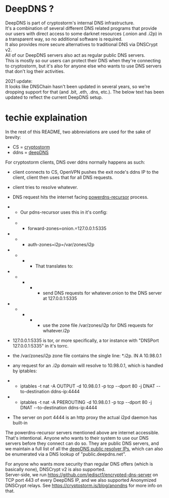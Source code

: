 # DeepDNS ?

DeepDNS is part of cryptostorm's internal DNS infrastructure.    
It's a combination of several different DNS related programs that provide our users with direct access to some darknet resources (.onion and .i2p) in a transparent way, so no additional software is required.   
It also provides more secure alternatives to traditional DNS via DNSCrypt v2.    
All of our DeepDNS servers also act as regular public DNS servers.   
This is mostly so our users can protect their DNS when they're connecting to cryptostorm, but it's also for anyone else who wants to use DNS servers that don't log their activities.   

2021 update:   
It looks like DNSChain hasn't been updated in several years, so we're dropping support for that (and .bit, .eth, .dns, etc.). The below text has been updated to reflect the current DeepDNS setup.

# techie explaination

In the rest of this README, two abbreviations are used for the sake of brevity:   

  - CS = <a href="https://cryptostorm.is" target="_blank">cryptostorm</a>
  - ddns = <a href="https://cryptostorm.org/viewforum.php?f=46" target="_blank">deepDNS</a>

For cryptostorm clients, DNS over ddns normally happens as such:
 * client connects to CS, OpenVPN pushes the exit node's ddns IP to the client, client then uses that for all DNS requests.
 * client tries to resolve whatever.
 * DNS request hits the internet facing <a href="https://doc.powerdns.com/md/recursor?" target="_blank">powerdns-recursor</a> process.
 * * Our pdns-recursor uses this in it's config:  
 * * *    forward-zones=onion.=127.0.0.1:5335
 * * *    auth-zones=i2p=/var/zones/i2p
 * * * * That translates to:
 * * * * * send DNS requests for whatever.onion to the DNS server at 127.0.0.1:5335
 * * * * * use the zone file /var/zones/i2p for DNS requests for whatever.i2p

 
*  127.0.0.1:5335 is tor, or more specifically, a tor instance with "DNSPort 127.0.0.1:5335" in it's torrc.
*  the /var/zones/i2p zone file contains the single line: *.i2p. IN A 10.98.0.1
* any request for an .i2p domain will resolve to 10.98.0.1, which is handled by iptables:
* * iptables -t nat -A OUTPUT     -d 10.98.0.1 -p tcp --dport 80 -j DNAT --to-destination ddns-ip:4444
* * iptables -t nat -A PREROUTING -d 10.98.0.1 -p tcp --dport 80 -j DNAT --to-destination ddns-ip:4444
* The server on port 4444 is an http proxy the actual i2pd daemon has built-in

The powerdns-recursor servers mentioned above are internet accessible. 
That's intentional.
Anyone who wants to their system to use our DNS servers before they connect can do so. 
They are public DNS servers, and we maintain a full list of all the <a href="https://cryptostorm.is/dns.txt" target="_blank">deepDNS public resolver IPs</a>, which can also be enumerated via a DNS lookup of "public.deepdns.net".   

For anyone who wants more security than regular DNS offers (which is basically none), DNSCrypt v2 is also supported.   
Server-side, we run <a href="https://github.com/jedisct1/encrypted-dns-server" target="_blank">https://github.com/jedisct1/encrypted-dns-server</a> on TCP port 443 of every DeepDNS IP, and we also supported Anonymized DNSCrypt relays. See <a href="https://cryptostorm.is/blog/anondns" target="_blank">https://cryptostorm.is/blog/anondns</a> for more info on that.
